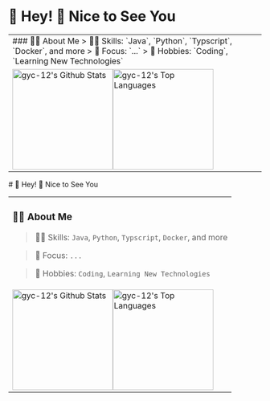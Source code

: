 #  🙋 Hey! 👋 Nice to See You
<table>
  
<tr><td>
### 👨‍💻 About Me
> 🏃‍♂️ Skills: `Java`, `Python`, `Typscript`, `Docker`,  and more
> 👀 Focus: `...`
> 🤩 Hobbies: `Coding`, `Learning New Technologies`
</td></tr>
<tr><td>
<div style="display: flex; align-items: flex-start;">
  <img src="https://github-readme-stats.vercel.app/api?username=gyc-12&count_private=true&&show_icons=true&line_height=28" alt="gyc-12's Github Stats" style="height: 200px; width: auto;">
  <img src="https://github-readme-stats.vercel.app/api/top-langs/?username=gyc-12&layout=compact&theme&langs_count=10&hide=smarty&exclude_repo=jMetal" alt="gyc-12's Top Languages" style="height: 200px; width: auto;">
</div>
</td></tr>
</table>
#  🙋 Hey! 👋 Nice to See You
<table>
  
<tr><td>

### 👨‍💻 About Me

> 🏃‍♂️ Skills: `Java`, `Python`, `Typscript`, `Docker`,  and more

> 👀 Focus:  `...`

> 🤩 Hobbies: `Coding`, `Learning New Technologies`

</td></tr>

<tr><td>

<div style="display: flex; align-items: flex-start;">
  <img src="https://github-readme-stats.vercel.app/api?username=gyc-12&count_private=true&&show_icons=true&line_height=28" alt="gyc-12's Github Stats" style="height: 200px; width: auto;">
  <img src="https://github-readme-stats.vercel.app/api/top-langs/?username=gyc-12&layout=compact&theme&langs_count=10&hide=smarty&exclude_repo=jMetal" alt="gyc-12's Top Languages" style="height: 200px; width: auto;">
</div>

</td></tr>

</table>


